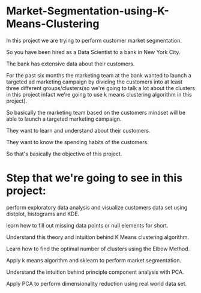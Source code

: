 # Market-Segmentation-using-K-Means-Clustering

In this project we are trying to perform customer market segmentation.

So you have been hired as a Data Scientist to a bank in New York City.

The bank has extensive data about their customers.

For the past six months the marketing team at the bank wanted to launch a targeted ad marketing campaign by dividing the customers into at least three different groups/clusters(so we're going to talk a lot about the clusters in this project infact we're going to use k means clustering algorithm in this project).

So basically the marketing team based on the customers mindset will be able to launch a targeted marketing campaign.

They want to learn and understand about their customers.

They want to know the spending habits of the customers.

So that's basically the objective of this project.



# Step that we're going to see in this project:

perform exploratory data analysis and visualize customers data set using distplot, histograms and KDE.

learn how to fill out missing data points or null elements for short.

Understand this theory and intuition behind K Means clustering algorithm.

Learn how to find the optimal number of clusters using the Elbow Method.

Apply k means algorithm and sklearn to perform market segmentation.

Understand the intuition behind principle component analysis with PCA.

Apply PCA to perform dimensionality reduction using real world data set.
